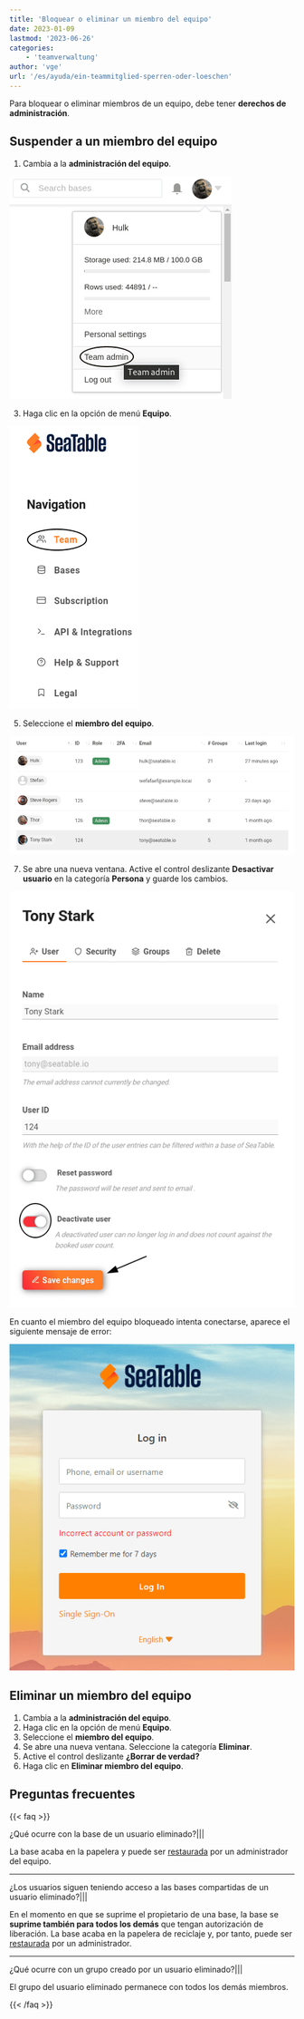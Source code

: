 ```yaml
---
title: 'Bloquear o eliminar un miembro del equipo'
date: 2023-01-09
lastmod: '2023-06-26'
categories:
    - 'teamverwaltung'
author: 'vge'
url: '/es/ayuda/ein-teammitglied-sperren-oder-loeschen'
---
```


Para bloquear o eliminar miembros de un equipo, debe tener **derechos de administración**.

## Suspender a un miembro del equipo

1. Cambia a la **administración del equipo**.

![Pasar a la administración del equipo](images/open-team-admin.png)

3. Haga clic en la opción de menú **Equipo**.

![Haga clic en la opción de menú Equipo](images/open-team-section.png)

5. Seleccione el **miembro del equipo**.

![Selección del miembro del equipo](images/select-user-to-deactivate.png)

7. Se abre una nueva ventana. Active el control deslizante **Desactivar usuario** en la categoría **Persona** y guarde los cambios.

![Desactivar el usuario y guardar los cambios](images/deactivate-user-and-save.png)

En cuanto el miembro del equipo bloqueado intenta conectarse, aparece el siguiente mensaje de error:

![Bloqueo de la cuenta de un miembro Mensaje de error en el inicio de sesión](images/Fehlermeldung-Account-sperren.png)

## Eliminar un miembro del equipo

1. Cambia a la **administración del equipo**.
2. Haga clic en la opción de menú **Equipo**.
3. Seleccione el **miembro del equipo**.
4. Se abre una nueva ventana. Seleccione la categoría **Eliminar**.
5. Active el control deslizante **¿Borrar de verdad?**
6. Haga clic en **Eliminar miembro del equipo**.

## Preguntas frecuentes

{{< faq >}}

¿Qué ocurre con la base de un usuario eliminado?|||

La base acaba en la papelera y puede ser [restaurada](https://seatable.io/es/docs/historie-und-versionen/eine-geloeschte-base-wiederherstellen/) por un administrador del equipo.

---

¿Los usuarios siguen teniendo acceso a las bases compartidas de un usuario eliminado?|||

En el momento en que se suprime el propietario de una base, la base se **suprime también para todos los demás** que tengan autorización de liberación. La base acaba en la papelera de reciclaje y, por tanto, puede ser [restaurada](https://seatable.io/es/docs/historie-und-versionen/eine-geloeschte-base-wiederherstellen/) por un administrador.

---

¿Qué ocurre con un grupo creado por un usuario eliminado?|||

El grupo del usuario eliminado permanece con todos los demás miembros.

{{< /faq >}}
